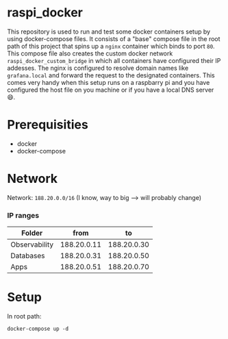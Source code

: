 # raspi_docker
This repository is used to run and test some docker containers setup by using docker-compose files. It consists of a "base" compose file in the root path of this project that spins up a `nginx` container which binds to port `80`. This compose file also creates the custom docker network `raspi_docker_custom_bridge` in which all containers have configured their IP addesses. The nginx is configured to resolve domain names like `grafana.local` and forward the request to the designated containers. This comes very handy when this setup runs on a raspbarry pi and you have configured the host file on you machine or if you have a local DNS server :smile:.  

# Prerequisities

+ docker
+ docker-compose

# Network
Network: `188.20.0.0/16` (I know, way to big --> will probably change)

### IP ranges
| Folder        | from        | to          |
| ------------- | ----------- | ----------- |
| Observability | 188.20.0.11 | 188.20.0.30 |
| Databases     | 188.20.0.31 | 188.20.0.50 |
| Apps          | 188.20.0.51 | 188.20.0.70 |

# Setup
In root path:

```{bash}
docker-compose up -d
```
